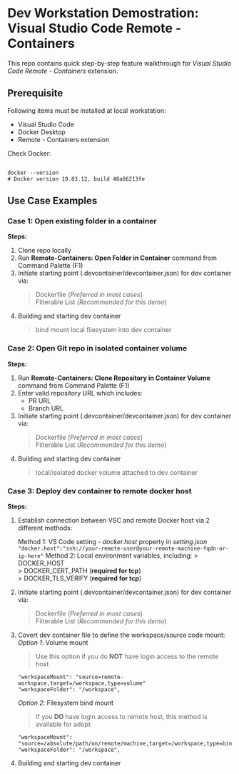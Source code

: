 # Dev Workstation Demostration: Visual Studio Code Remote - Containers

This repo contains quick step-by-step feature walkthrough for *Visual Studio Code Remote - Containers* extension.

## Prerequisite

Following items must be installed at local workstation:

- Visual Studio Code
- Docker Desktop
- Remote - Containers extension

Check Docker:
```

docker --version
# Docker version 19.03.12, build 48a66213fe
```

## Use Case Examples
### Case 1: Open existing folder in a container

**Steps:**
1. Clone repo locally
2. Run **Remote-Containers: Open Folder in Container** command from Command Palette (F1)
3. Initiate starting point (.devcontainer/devcontainer.json) for dev container via:
    > Dockerfile (*Preferred in most cases*)  
    > Filterable List (*Recommended for this demo*)
4. Building and starting dev container
    > bind mount local filesystem into dev container

### Case 2: Open Git repo in isolated container volume

**Steps:**
1. Run **Remote-Containers: Clone Repository in Container Volume** command from Command Palette (F1)
2. Enter valid repository URL which includes:
    - PR URL
    - Branch URL
3. Initiate starting point (.devcontainer/devcontainer.json) for dev container via:
    > Dockerfile (*Preferred in most cases*)  
    > Filterable List (*Recommended for this demo*)
4. Building and starting dev container
    > local/isolated docker volume attached to dev container

### Case 3: Deploy dev container to remote docker host

**Steps:**
1. Establish connection between VSC and remote Docker host via 2 different methods:
 
    Method 1: VS Code setting - *docker.host* property in *setting.json*
        ```
        "docker.host":"ssh://your-remote-user@your-remote-machine-fqdn-or-ip-here"
        ```
    Method 2: Local environment variables, including:
        > DOCKER_HOST  
        > DOCKER_CERT_PATH (**required for tcp**)  
        > DOCKER_TLS_VERIFY (**required for tcp**)

2. Initiate starting point (.devcontainer/devcontainer.json) for dev container via:
    > Dockerfile (*Preferred in most cases*)  
    > Filterable List (*Recommended for this demo*)
    
3. Covert dev container file to define the workspace/source code mount:
    *Option 1*: Volume mount

    > Use this option if you do **NOT** have login access to the remote host
    ```
    "workspaceMount": "source=remote-workspace,target=/workspace,type=volume"
    "workspaceFolder": "/workspace",
    ```
    *Option 2*: Filesystem bind mount

    > If you **DO** have login access to remote host, this method is available for adopt
    ```
    "workspaceMount": "source=/absolute/path/on/remote/machine,target=/workspace,type=bind,consistency=cached"
    "workspaceFolder": "/workspace",
    ```
4. Building and starting dev container